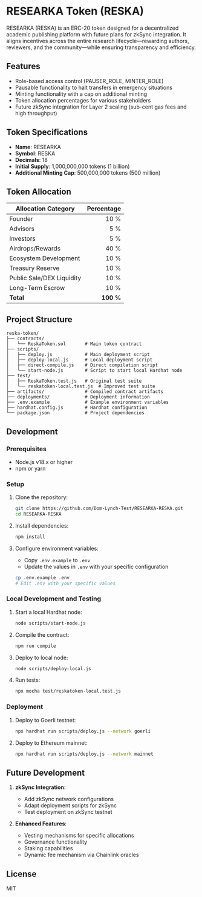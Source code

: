 # RESEARKA Token (RESKA)

RESEARKA (RESKA) is an ERC-20 token designed for a decentralized academic publishing platform with future plans for zkSync integration. It aligns incentives across the entire research lifecycle—rewarding authors, reviewers, and the community—while ensuring transparency and efficiency.

## Features

- Role-based access control (PAUSER_ROLE, MINTER_ROLE)
- Pausable functionality to halt transfers in emergency situations
- Minting functionality with a cap on additional minting
- Token allocation percentages for various stakeholders
- Future zkSync integration for Layer 2 scaling (sub-cent gas fees and high throughput)

## Token Specifications

- **Name**: RESEARKA
- **Symbol**: RESKA
- **Decimals**: 18
- **Initial Supply**: 1,000,000,000 tokens (1 billion)
- **Additional Minting Cap**: 500,000,000 tokens (500 million)

## Token Allocation

| Allocation Category                  | Percentage | 
|--------------------------------------|-----------:|
| Founder                              |       10 % |
| Advisors                             |        5 % |
| Investors                            |        5 % |
| Airdrops/Rewards                     |       40 % |
| Ecosystem Development                |       10 % |
| Treasury Reserve                     |       10 % |
| Public Sale/DEX Liquidity            |       10 % |
| Long-Term Escrow                     |       10 % |
| **Total**                            |     **100 %** |

## Project Structure

```
reska-token/
├── contracts/
│   └── ReskaToken.sol       # Main token contract
├── scripts/
│   ├── deploy.js            # Main deployment script
│   ├── deploy-local.js      # Local deployment script
│   ├── direct-compile.js    # Direct compilation script
│   └── start-node.js        # Script to start local Hardhat node
├── test/
│   ├── ReskaToken.test.js   # Original test suite
│   └── reskatoken-local.test.js  # Improved test suite
├── artifacts/               # Compiled contract artifacts
├── deployments/             # Deployment information
├── .env.example             # Example environment variables
├── hardhat.config.js        # Hardhat configuration
└── package.json             # Project dependencies
```

## Development

### Prerequisites

- Node.js v18.x or higher
- npm or yarn

### Setup

1. Clone the repository:
   ```bash
   git clone https://github.com/Dom-Lynch-Test/RESEARKA-RESKA.git
   cd RESEARKA-RESKA
   ```

2. Install dependencies:
   ```bash
   npm install
   ```

3. Configure environment variables:
   - Copy `.env.example` to `.env`
   - Update the values in `.env` with your specific configuration
   ```bash
   cp .env.example .env
   # Edit .env with your specific values
   ```

### Local Development and Testing

1. Start a local Hardhat node:
   ```bash
   node scripts/start-node.js
   ```

2. Compile the contract:
   ```bash
   npm run compile
   ```

3. Deploy to local node:
   ```bash
   node scripts/deploy-local.js
   ```

4. Run tests:
   ```bash
   npx mocha test/reskatoken-local.test.js
   ```

### Deployment

1. Deploy to Goerli testnet:
   ```bash
   npx hardhat run scripts/deploy.js --network goerli
   ```

2. Deploy to Ethereum mainnet:
   ```bash
   npx hardhat run scripts/deploy.js --network mainnet
   ```

## Future Development

1. **zkSync Integration**:
   - Add zkSync network configurations
   - Adapt deployment scripts for zkSync
   - Test deployment on zkSync testnet

2. **Enhanced Features**:
   - Vesting mechanisms for specific allocations
   - Governance functionality
   - Staking capabilities
   - Dynamic fee mechanism via Chainlink oracles

## License

MIT
